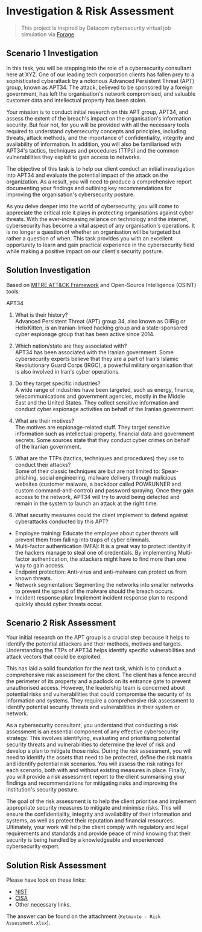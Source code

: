 # Investigation & Risk Assessment
> This project is inspired by Datacom cybersecurity virtual job simulation via [Forage](https://www.theforage.com/simulations/datacom/cybersecurity-zm6d). 

## Scenario 1 Investigation 

In this task, you will be stepping into the role of a cybersecurity consultant here at XYZ. One of our leading tech corporation clients has fallen prey to a sophisticated cyberattack by a notorious Advanced Persistent Threat (APT) group, known as APT34. The attack, believed to be sponsored by a foreign government, has left the organisation's network compromised, and valuable customer data and intellectual property has been stolen.

Your mission is to conduct initial research on this APT group, APT34, and assess the extent of the breach's impact on the organisation's information security. But fear not, for you will be provided with all the necessary tools required to understand cybersecurity concepts and principles, including threats, attack methods, and the importance of confidentiality, integrity and availability of information. In addition, you will also be familiarised with APT34's tactics, techniques and procedures (TTPs) and the common vulnerabilities they exploit to gain access to networks.

The objective of this task is to help our client conduct an initial investigation into APT34 and evaluate the potential impact of the attack on the organization. As a result, you will need to produce a comprehensive report documenting your findings and outlining key recommendations for improving the organisation's cybersecurity posture.

As you delve deeper into the world of cybersecurity, you will come to appreciate the critical role it plays in protecting organisations against cyber threats. With the ever-increasing reliance on technology and the internet, cybersecurity has become a vital aspect of any organisation's operations. It is no longer a question of whether an organisation will be targeted but rather a question of when. This task provides you with an excellent opportunity to learn and gain practical experience in the cybersecurity field while making a positive impact on our client's security posture.

## Solution Investigation
Based on [MITRE ATT&CK Framework](https://attack.mitre.org/) and Open-Source Intelligence (OSINT) tools:

APT34

1. What is their history? <br>
Advanced Persistent Threat (APT) group 34, also known as OilRig or HelixKitten, is an Iranian-linked hacking group and a state-sponsored cyber espionage group that has been active since 2014. 

2. Which nation/state are they associated with? <br>
APT34 has been associated with the Iranian government. Some cybersecurity experts believe that they are a part of Iran's Islamic Revolutionary Guard Corps (IRGC), a powerful military organisation that is also involved in Iran's cyber operations.

3. Do they target specific industries? <br>
A wide range of industries have been targeted, such as energy, finance, telecommunications and government agencies, mostly in the Middle East and the United States. They collect sensitive information and conduct cyber espionage activities on behalf of the Iranian government.

4. What are their motives? <br>
The motives are espionage-related stuff. They target sensitive information such as intellectual property, financial data and government secrets. Some sources state that they conduct cyber crimes on behalf of the Iranian government. 

5. What are the TTPs (tactics, techniques and procedures) they use to conduct their attacks? <br>
Some of their classic techniques are but are not limited to: Spear-phishing, social engineering, malware delivery through malicious websites (customer malware, a backdoor called POWRUNNER and custom command-and-control) and password spraying. Once they gain access to the network, APT34 will try to avoid being detected and remain in the system to launch an attack at the right time. 

6. What security measures could the client implement to defend against cyberattacks conducted by this APT? <br>

* Employee training: Educate the employee about cyber threats will prevent them from falling into traps of cyber criminals. 
* Multi-factor authentication (MFA): It is a great way to protect identity if the hackers manage to steal one of credentials. By implementing Multi-factor authentication, the attackers might have to find more than one way to gain access.
* Endpoint protection: Anti-virus and anti-malware can protect us from known threats.
* Network segmentation: Segmenting the networks into smaller networks to prevent the spread of the malware should the breach occurs.
* Incident response plan: Implement incident response plan to respond quickly should cyber threats occur.  

 
## Scenario 2 Risk Assessment

Your initial research on the APT group is a crucial step because it helps to identify the potential attackers and their methods, motives and targets. Understanding the TTPs of APT34 helps identify specific vulnerabilities and attack vectors that could be exploited. 

This has laid a solid foundation for the next task, which is to conduct a comprehensive risk assessment for the client. The client has a fence around the perimeter of its property and a padlock on its entrance gate to prevent unauthorised access. However, the leadership team is concerned about potential risks and vulnerabilities that could compromise the security of its information and systems. They require a comprehensive risk assessment to identify potential security threats and vulnerabilities in their system or network.

As a cybersecurity consultant, you understand that conducting a risk assessment is an essential component of any effective cybersecurity strategy. This involves identifying, evaluating and prioritising potential security threats and vulnerabilities to determine the level of risk and develop a plan to mitigate those risks. During the risk assessment, you will need to identify the assets that need to be protected, define the risk matrix and identify potential risk scenarios. You will assess the risk ratings for each scenario, both with and without existing measures in place. Finally, you will provide a risk assessment report to the client summarising your findings and recommendations for mitigating risks and improving the institution's security posture.

The goal of the risk assessment is to help the client prioritise and implement appropriate security measures to mitigate and minimise risks. This will ensure the confidentiality, integrity and availability of their information and systems, as well as protect their reputation and financial resources. Ultimately, your work will help the client comply with regulatory and legal requirements and standards and provide peace of mind knowing that their security is being handled by a knowledgeable and experienced cybersecurity expert.

## Solution Risk Assessment
Please have look on these links: 
* [NIST](https://nvlpubs.nist.gov/nistpubs/Legacy/SP/nistspecialpublication800-30r1.pdf)
* [CISA](https://www.cisa.gov/sites/default/files/video/22_1201_safecom_guide_to_cybersecurity_risk_assessment_508-r1.pdf)
* Other necessary links.

The answer can be found on the attachment (`Ketmanto - Risk Assessment.xlsx`).
